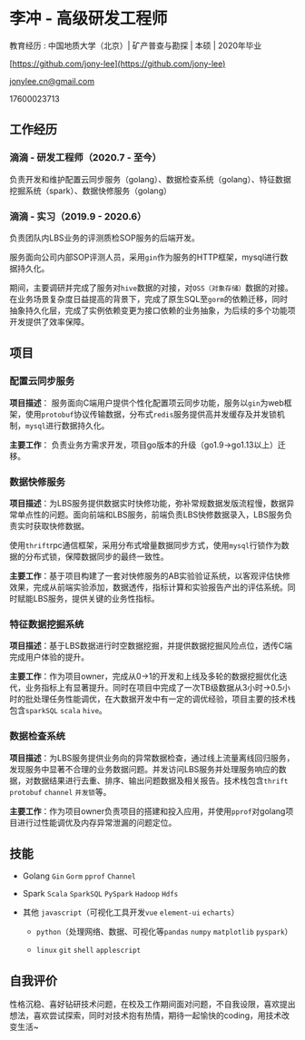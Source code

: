 # 李冲 - 高级研发工程师

教育经历 : 中国地质大学（北京）| 矿产普查与勘探 | 本硕 | 2020年毕业

[https://github.com/jony-lee](https://github.com/jony-lee)

[jonylee.cn@gmail.com](mailto:jonylee.cn@gmail.com)

17600023713

## 工作经历

### 滴滴 - 研发工程师（2020.7 - 至今）

负责开发和维护配置云同步服务（golang）、数据检查系统（golang）、特征数据挖掘系统（spark）、数据快修服务（golang）

### 滴滴 - 实习（2019.9 - 2020.6）

负责团队内LBS业务的评测质检SOP服务的后端开发。

服务面向公司内部SOP评测人员，采用`gin`作为服务的HTTP框架，mysql进行数据持久化。

期间，主要调研并完成了服务对`hive`数据的对接，对`OSS（对象存储）`数据的对接。在业务场景复杂度日益提高的背景下，完成了原生SQL至`gorm`的依赖迁移，同时抽象持久化层，完成了实例依赖变更为接口依赖的业务抽象，为后续的多个功能项开发提供了效率保障。

## 项目

### 配置云同步服务

**项目描述**： 服务面向C端用户提供个性化配置项云同步功能，服务以`gin`为web框架，使用`protobuf`协议传输数据，分布式`redis`服务提供高并发缓存及并发锁机制，`mysql`进行数据持久化。

**主要工作**： 负责业务方需求开发，项目go版本的升级（go1.9->go1.13以上）迁移。

### 数据快修服务

**项目描述**：为LBS服务提供数据实时快修功能，弥补常规数据发版流程慢，数据异常单点性的问题。面向前端和LBS服务，前端负责LBS快修数据录入，LBS服务负责实时获取快修数据。

使用`thrift`rpc通信框架，采用分布式增量数据同步方式，使用`mysql`行锁作为数据的分布式锁，保障数据同步的最终一致性。

**主要工作**：基于项目构建了一套对快修服务的AB实验验证系统，以客观评估快修效果，完成从前端实验添加，数据透传，指标计算和实验报告产出的评估系统。同时赋能LBS服务，提供关键的业务性指标。

### 特征数据挖掘系统

**项目描述**：基于LBS数据进行时空数据挖掘，并提供数据挖掘风险点位，透传C端完成用户体验的提升。

**主要工作**：作为项目owner，完成从0->1的开发和上线及多轮的数据挖掘优化迭代，业务指标上有显著提升。同时在项目中完成了一次TB级数据从3小时->0.5小时的批处理任务性能调优，在大数据开发中有一定的调优经验，项目主要的技术栈包含`sparkSQL` `scala` `hive`。

### 数据检查系统

**项目描述**：为LBS服务提供业务向的异常数据检查，通过线上流量离线回归服务，发现服务中显著不合理的业务数据问题。并发访问LBS服务并处理服务响应的数据，对数据结果进行去重、排序、输出问题数据及相关报告。技术栈包含`thrift` `protobuf` `channel` `并发锁`等。

**主要工作**：作为项目owner负责项目的搭建和投入应用，并使用`pprof`对golang项目进行过性能调优及内存异常泄漏的问题定位。

## 技能

- Golang `Gin` `Gorm` `pprof` `Channel`

- Spark `Scala` `SparkSQL` `PySpark` `Hadoop` `Hdfs`

- 其他 `javascript`（可视化工具开发`vue` `element-ui` `echarts`）
  
  - `python`（处理网络、数据、可视化等`pandas` `numpy` `matplotlib` `pyspark`）
  
  - `linux` `git` `shell` `applescript` 

## 自我评价

性格沉稳、喜好钻研技术问题，在校及工作期间面对问题，不自我设限，喜欢提出想法，喜欢尝试探索，同时对技术抱有热情，期待一起愉快的coding，用技术改变生活~
